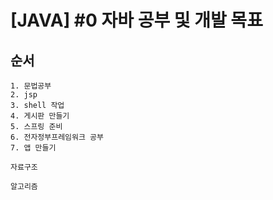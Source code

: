 # [JAVA] #0 자바 공부 및 개발 목표

## 순서
```
1. 문법공부
2. jsp
3. shell 작업
4. 게시판 만들기
5. 스프링 준비
6. 전자정부프레임워크 공부
7. 앱 만들기

자료구조

알고리즘
```